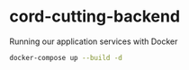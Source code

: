 # cord-cutting-backend

Running our application services with Docker

```sh
docker-compose up --build -d
```
